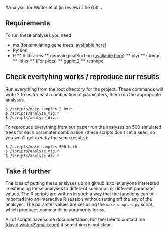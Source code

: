 #Analysis for Winter et al (in review) The GSI...

## Requirements

To run these analyses you need

* ms (for simulating gene trees, [avaliable here](http://home.uchicago.edu/rhudson1/source/mksamples.html))
* Python
* R
** R libraries 
** genealogicalSorting ([avaliable here](http://www.genealogicalsorting.org/))
** plyr
** stringr
** littler
** (For plots)
** ggplot2
** reshape


## Check evertyhing works / reproduce our results

Run everything from the root directory for the project. These commands will write 2 trees for each combination of paramaters, them run the appropriate analyses. 

```shell
$./scripts/make_samples 2 both
$./scripts/analyse_mig.r
$./scripts/analyse_div.r
```
To reproduce everything from our paper run the analyses on 500 simulated trees for each paramater combination (these scripts don't set a seed, so you won't get
_exactly_ the same results):

```
$./scripts/make_samples 500 both
$./scripts/analyse_mig.r
$./scripts/analyse_div.r
```

## Take it further 

The idea of putting these analyses up on github is to let anyone interested in extending these analyses to different scenarios or different paramater values. The R scripts are written in such a way that the functions can be imported into an interactive R session without setting off the any of the analsyes. The paramter values are set using the ```make_samples.py``` script, which produces commandline agruments for ```ms```. 

All of scripts have some documentation, but feel free to contact me (david.winter@gmail.com) if something is not clear. 


